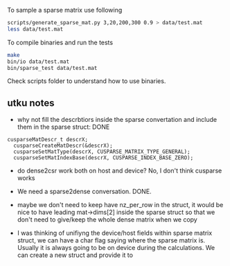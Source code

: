 To sample a sparse matrix use following

```bash
scripts/generate_sparse_mat.py 3,20,200,300 0.9 > data/test.mat
less data/test.mat
```

To compile binaries and run the tests

```bash
make
bin/io data/test.mat
bin/sparse_test data/test.mat
```

Check scripts folder to understand how to use binaries.


## utku notes
- why not fill the descrbtiors inside the sparse convertation and include them in the sparse struct: DONE
```  
cusparseMatDescr_t descrX;
  cusparseCreateMatDescr(&descrX);
  cusparseSetMatType(descrX, CUSPARSE_MATRIX_TYPE_GENERAL);
  cusparseSetMatIndexBase(descrX, CUSPARSE_INDEX_BASE_ZERO);
```
- do dense2csr work both on host and device? No, I don't think cusparse works
- We need a sparse2dense conversation. DONE.

- maybe we don't need to keep have nz_per_row in the struct, it would be nice to have leading mat->dims[2]  inside the sparse struct so that we don't need to give/keep the whole dense matrix when we copy

- I was thinking of unifiyng the device/host fields within sparse matrix struct, we can have a char flag saying where the sparse matrix is. Usually it is always going to be on device during the calculations. We can create a new struct and provide it to

